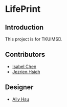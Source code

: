 # LifePrint

## Introduction
This project is for TKUIMSD.

## Contributors
- [Isabel Chen](https://github.com/IsabelChenTw)
- [Jezrien Hsieh](https://github.com/jtr860830)

## Designer
- [Ally Hsu](https://github.com/06a17y)
